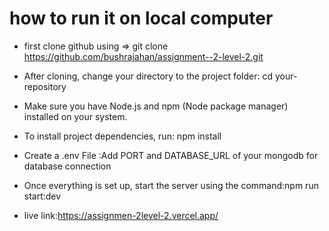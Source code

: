 # how to run it on local computer 

* first clone github using => git clone https://github.com/bushrajahan/assignment--2-level-2.git
* After cloning, change your directory to the project folder: cd your-repository
* Make sure you have Node.js and npm (Node package manager) installed on your system.

* To install project dependencies, run: npm install
* Create a .env File :Add PORT and DATABASE_URL of your mongodb for database connection
* Once everything is set up, start the server using the command:npm run start:dev
* live link:https://assignmen-2level-2.vercel.app/
